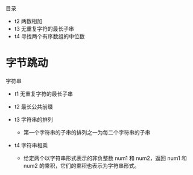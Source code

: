 目录
* t2 两数相加
* t3 无重复字符的最长子串
* t4 寻找两个有序数组的中位数
# 字节跳动
字符串
* t1 无重复字符的最长子串
* t2 最长公共前缀
* t3 字符串的排列
    
    * 第一个字符串的子串的排列之一为每二个字符串的子串
    
* t4 字符串相乘

    * 给定两个以字符串形式表示的非负整数 num1 和 num2，返回 num1 和 num2 的乘积，它们的乘积也表示为字符串形式。

